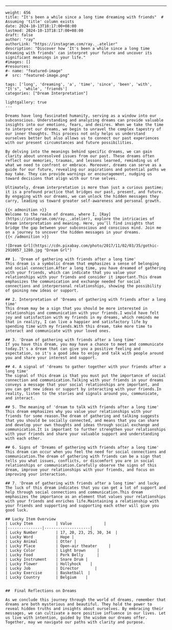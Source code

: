 ---
    weight: 656
    title: "It's been a while since a long time dreaming with friends"  # Assuming 'title' column exists
    date: 2024-10-13T18:17:00+08:00
    lastmod: 2024-10-13T18:17:00+08:00
    draft: false
    author: "ray"
    authorLink: "https://instagram.com/ray._.atelier"
    description: "Discover how 'It's been a while since a long time dreaming with friends' can interpret your future and uncover its significant meanings in your life."
    #images: []
    #resources:
    #- name: "featured-image"
    #  src: "featured-image.png"
    
    tags: ['long', 'dreaming', 'a', 'time', 'since', 'been', 'with', "It's", 'while', 'friends']
    categories: ["Dream Interpretation"]
    
    lightgallery: true
    ---
    
    Dreams have long fascinated humanity, serving as a window into our subconscious. Understanding and analyzing dreams can provide valuable insights into our emotions, fears, and desires. When we take the time to interpret our dreams, we begin to unravel the complex tapestry of our inner thoughts. This process not only helps us understand ourselves better but also allows us to connect our past experiences with our present circumstances and future possibilities.
    
    By delving into the meanings behind specific dreams, we can gain clarity about unresolved issues from our past. These dreams often reflect our memories, traumas, and lessons learned, reminding us of what we need to confront or embrace. Moreover, dreams can serve as a guide for our future, revealing our aspirations and potential paths we may take. They can provide warnings or encouragement, nudging us toward decisions that align with our true selves.
    
    Ultimately, dream interpretation is more than just a curious pastime; it is a profound practice that bridges our past, present, and future. By engaging with our dreams, we can unlock the hidden messages they carry, leading us toward greater self-awareness and personal growth.
    
    {{< admonition >}}
    Welcome to the realm of dreams, where I, [Ray](https://instagram.com/ray._.atelier), explore the intricacies of dream interpretation and meaning. Here, you’ll find insights that bridge the gap between your subconscious and conscious mind. Join me on a journey to uncover the hidden messages in your dreams.
    {{< /admonition >}}
    
    ![Dream Grl](https://cdn.pixabay.com/photo/2017/11/02/03/35/gothic-2910057_1280.jpg "Dream Grl")
    
    ## 1. 'Dream of gathering with friends after a long time'
    This dream is a symbolic dream that emphasizes a sense of belonging and social connection.After a long time, you have dreamed of gathering with your friends, which can indicate that you value your relationships with your friends and consider it important.This dream emphasizes the communication and exchange needed for social connections and interpersonal relationships, showing the possibility of gaining new ideas or support.
    
    ## 2. Interpretation of 'Dreams of gathering with friends after a long time'
    This dream may be a sign that you should be more interested in relationships and communication with your friends.I would have felt joy and satisfaction with my friends in my dreams, which reminds me that in reality, I can live a happier and satisfactory life by spending time with my friends.With this dream, take more time to interact and communicate with your loved ones.
    
    ## 3. 'Dream of gathering with friends after a long time'
    If you have this dream, you may have a chance to meet and communicate today.It's a dream that can give you a positive feeling and expectation, so it's a good idea to enjoy and talk with people around you and share your interest and support.
    
    ## 4. A signal of 'dreams to gather together with your friends after a long time'
    The signal of this dream is that you must put the importance of social connection and communication.Talking with your friends in your dreams conveys a message that your social relationships are important, and you can get new ideas or support by interacting with your friends.In reality, listen to the stories and signals around you, communicate, and interact.
    
    ## 5. The meaning of 'dream to talk with friends after a long time'
    This dream emphasizes why you value your relationships with your friends for some reason.The dream of gathering and talking suggests that you should be socially connected, and means that you can share and develop your own thoughts and ideas through social exchange and communication.It is important to further strengthen your relationships with your friends and share your valuable support and understanding with each other.
    
    ## 6. Signs of 'Dreams of gathering with friends after a long time'
    This dream can occur when you feel the need for social connections and communication.The dream of gathering with friends can be a sign that tells you what issues, conflicts, or discomfort you are in social relationships or communication.Carefully observe the signs of this dream, improve your relationships with your friends, and focus on improving your interaction.
    
    ## 7. 'Dream of gathering with friends after a long time' and lucky
    The luck of this dream indicates that you can get a lot of support and help through social connections and communication.This dream emphasizes the importance as an element that values your relationships with your friends and enriches life.Maintaining a relationship with your friends and supporting and supporting each other will give you good luck.
    
    ## Lucky Item Overview
    | Lucky Item          | Value              |
    |---------------|--------------------|
    | Lucky Number        | 17, 20, 23, 25, 30, 34  |
    | Lucky Word          | Hope |
    | Lucky Animal        | Otter |
    | Lucky Place         | Open-air theater     |
    | Lucky Color         | Light brown     |
    | Lucky Food          | Pork Belly      |
    | Lucky Instrument    | Snare Drum |
    | Lucky Flower        | Hollyhock    |
    | Lucky Job           | Director       |
    | Lucky Exercise      | Basketball  |
    | Lucky Country       | Belgium    |
    
    
    ##  Final Reflections on Dreams
    
    As we conclude this journey through the world of dreams, remember that dreams are both mysterious and beautiful. They hold the power to reveal hidden truths and insights about ourselves. By embracing their messages, we can cultivate a more positive influence in our lives. Let us live with intention, guided by the wisdom our dreams offer. Together, may we navigate our paths with clarity and purpose.
    